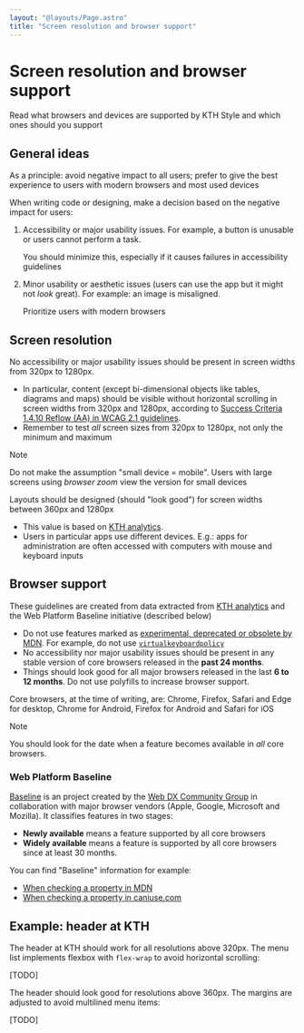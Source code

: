 ```yaml
---
layout: "@layouts/Page.astro"
title: "Screen resolution and browser support"
---
```


# Screen resolution and browser support

<p class="lead">Read what browsers and devices are supported by KTH Style and which ones should you support</p>

## General ideas

As a principle: avoid negative impact to all users; prefer to give the best experience to users with modern browsers and most used devices

When writing code or designing, make a decision based on the negative impact for users:

1. Accessibility or major usability issues. For example, a button is unusable or users cannot perform a task.

   You should minimize this, especially if it causes failures in accessibility guidelines

2. Minor usability or aesthetic issues (users can use the app but it might not _look_ great). For example: an image is misaligned.

   Prioritize users with modern browsers

## Screen resolution

No accessibility or major usability issues should be present in screen widths from 320px to 1280px.

- In particular, content (except bi-dimensional objects like tables, diagrams and maps) should be visible without horizontal scrolling in screen widths from 320px and 1280px, according to [Success Criteria 1.4.10 Reflow (AA) in WCAG 2.1 guidelines](https://www.w3.org/WAI/WCAG21/Understanding/reflow).
- Remember to test _all_ screen sizes from 320px to 1280px, not only the minimum and maximum

> [!NOTE]
> Do not make the assumption "small device = mobile". Users with large screens using _browser zoom_ view the version for small devices

Layouts should be designed (should "look good") for screen widths between 360px and 1280px

- This value is based on [KTH analytics](https://analytics.sys.kth.se/).
- Users in particular apps use different devices. E.g.: apps for administration are often accessed with computers with mouse and keyboard inputs

## Browser support

These guidelines are created from data extracted from [KTH analytics](https://analytics.sys.kth.se) and the Web Platform Baseline initiative (described below)

- Do not use features marked as [experimental, deprecated or obsolete by MDN](https://developer.mozilla.org/en-US/docs/MDN/Writing_guidelines/Experimental_deprecated_obsolete). For example, do not use [`virtualkeyboardpolicy`](https://developer.mozilla.org/en-US/docs/Web/HTML/Global_attributes/virtualkeyboardpolicy)
- No accessibility nor major usability issues should be present in any stable version of core browsers released in the **past 24 months**.
- Things should look good for all major browsers released in the last **6 to 12 months**. Do not use polyfills to increase browser support.

Core browsers, at the time of writing, are: Chrome, Firefox, Safari and Edge for desktop, Chrome for Android, Firefox for Android and Safari for iOS

> [!NOTE]
> You should look for the date when a feature becomes available in _all_ core browsers.

### Web Platform Baseline

[Baseline](https://web.dev/baseline) is an project created by the [Web DX Community Group](https://www.w3.org/blog/2022/webdx-improving-the-experience-for-web-developers/) in collaboration with major browser vendors (Apple, Google, Microsoft and Mozilla). It classifies features in two stages:

- **Newly available** means a feature supported by all core browsers
- **Widely available** means a feature is supported by all core browsers since at least 30 months.

You can find "Baseline" information for example:

- [When checking a property in MDN](https://developer.mozilla.org/en-US/docs/Web/JavaScript/Reference/Statements/async_function)
- [When checking a property in caniuse.com](https://caniuse.com/css-grid)

## Example: header at KTH

The header at KTH should work for all resolutions above 320px. The menu list implements flexbox with `flex-wrap` to avoid horizontal scrolling:

[TODO]

The header should look good for resolutions above 360px. The margins are adjusted to avoid multilined menu items:

[TODO]
